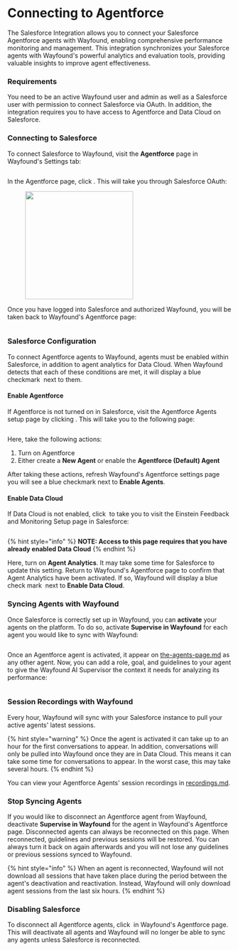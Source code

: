 # Connecting to Agentforce

The Salesforce Integration allows you to connect your Salesforce Agentforce agents with Wayfound, enabling comprehensive performance monitoring and management. This integration synchronizes your Salesforce agents with Wayfound's powerful analytics and evaluation tools, providing valuable insights to improve agent effectiveness.

### Requirements

You need to be an active Wayfound user and admin as well as a Salesforce user with permission to connect Salesforce via OAuth. In addition, the integration requires you to have access to Agentforce and Data Cloud on Salesforce.

### Connecting to Salesforce

To connect Salesforce to Wayfound, visit the **Agentforce** page in Wayfound's Settings tab:

<figure><img src="../.gitbook/assets/Untitled (12).png" alt=""><figcaption></figcaption></figure>

In the Agentforce page, click <img src="../.gitbook/assets/Screenshot 2025-04-16 at 1.42.35 PM.png" alt="" data-size="line">. This will take you through Salesforce OAuth:

<figure><img src="../.gitbook/assets/image (17).png" alt="" width="243"><figcaption></figcaption></figure>

Once you have logged into Salesforce and authorized Wayfound, you will be taken back to Wayfound's Agentforce page:

<figure><img src="../.gitbook/assets/Untitled (11).png" alt=""><figcaption></figcaption></figure>

### Salesforce Configuration

To connect Agentforce agents to Wayfound, agents must be enabled within Salesforce, in addition to agent analytics for Data Cloud. When Wayfound detects that each of these conditions are met, it will display a blue checkmark <img src="../.gitbook/assets/image (22).png" alt="" data-size="line"> next to them.

#### Enable Agentforce

If Agentforce is not turned on in Salesforce, visit the Agentforce Agents setup page by clicking <img src="../.gitbook/assets/Screenshot 2025-04-16 at 1.53.52 PM.png" alt="" data-size="line">. This will take you to the following page:

<figure><img src="../.gitbook/assets/image (20).png" alt=""><figcaption></figcaption></figure>

Here, take the following actions:

1. Turn on Agentforce
2. Either create a **New Agent** or enable the **Agentforce (Default) Agent**

After taking these actions, refresh Wayfound's Agentforce settings page you will see a blue checkmark <img src="../.gitbook/assets/image (23).png" alt="" data-size="line">next to **Enable Agents**.

#### Enable Data Cloud

If Data Cloud is not enabled, click <img src="../.gitbook/assets/image (24).png" alt="" data-size="line"> to take you to visit the Einstein Feedback and Monitoring Setup page in Salesforce:

<figure><img src="../.gitbook/assets/image (25).png" alt=""><figcaption></figcaption></figure>

{% hint style="info" %}
**NOTE: Access to this page requires that you have already enabled Data Cloud**
{% endhint %}

Here, turn on **Agent Analytics**. It may take some time for Salesforce to update this setting. Return to Wayfound's Agentforce page to confirm that Agent Analytics have been activated. If so, Wayfound will display a blue check mark <img src="../.gitbook/assets/image (23).png" alt="" data-size="line"> next to **Enable Data Cloud**.

### Syncing Agents with Wayfound

Once Salesforce is correctly set up in Wayfound, you can **activate** your agents on the platform. To do so, activate **Supervise in Wayfound** for each agent you would like to sync with Wayfound:

<figure><img src="../.gitbook/assets/Untitled (13).png" alt=""><figcaption></figcaption></figure>

Once an Agentforce agent is activated, it appear on [the-agents-page.md](the-agents-page.md "mention") as any other agent. Now, you can add a role, goal, and guidelines to your agent to give the Wayfound AI Supervisor the context it needs for analyzing its performance:

<figure><img src="../.gitbook/assets/Untitled (14).png" alt=""><figcaption></figcaption></figure>



### Session Recordings with Wayfound

Every hour, Wayfound will sync with your Salesforce instance to pull your active agents' latest sessions.

{% hint style="warning" %}
Once the agent is activated it can take up to an hour for the first conversations to appear. In addition, conversations will only be pulled into Wayfound once they are in Data Cloud. This means it can take some time for conversations to appear. In the worst case, this may take several hours.
{% endhint %}

You can view your Agentforce Agents' session recordings in [recordings.md](../sessions/recordings.md "mention").

### Stop Syncing Agents

If you would like to disconnect an Agentforce agent from Wayfound, deactivate **Supervise in Wayfound** for the agent in Wayfound's Agentforce page. Disconnected agents can always be reconnected on this page. When reconnected, guidelines and previous sessions will be restored. You can always turn it back on again afterwards and you will not lose any guidelines or previous sessions synced to Wayfound.

{% hint style="info" %}
When an agent is reconnected, Wayfound will not download all sessions that have taken place during the period between the agent's deactivation and reactivation. Instead, Wayfound will only download agent sessions from the last six hours.
{% endhint %}

### Disabling Salesforce

To disconnect all Agentforce agents, click <img src="../.gitbook/assets/Screenshot 2025-04-16 at 2.15.25 PM.png" alt="" data-size="line"> in Wayfound's Agentforce page. This will deactivate all agents and Wayfound will no longer be able to sync any agents unless Salesforce is reconnected.

<figure><img src="../.gitbook/assets/Untitled (11).png" alt=""><figcaption></figcaption></figure>
